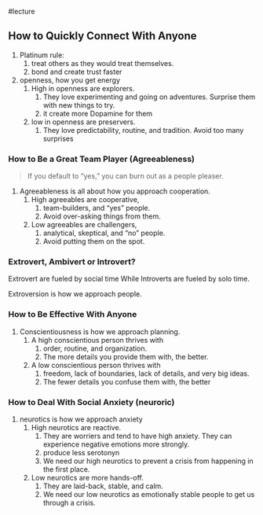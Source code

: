 #lecture 

## How to Quickly Connect With Anyone
1. Platinum rule: 
	1. treat others as they would treat themselves. 
	2. bond and create trust faster
2. openness, how you get energy
	1. High in openness are explorers. 
		1. They love experimenting and going on adventures. Surprise them with new things to try.
		2. it create more Dopamine for them 
	2. low in openness are preservers. 
		1. They love predictability, routine, and tradition. Avoid too many surprises

### How to Be a Great Team Player  (Agreeableness)

> If you default to “yes,” you can burn out as a people pleaser. 

1. Agreeableness is all about how you approach cooperation. 
	1. High agreeables are cooperative, 
		1. team-builders, and “yes” people. 
		2. Avoid over-asking things from them. 
	2. Low agreeables are challengers, 
		1. analytical, skeptical, and “no” people. 
		2. Avoid putting them on the spot.

### Extrovert, Ambivert or Introvert?
Extrovert are fueled by social time
While Introverts are fueled by solo time.

Extroversion is how we approach people.

### How to Be Effective With Anyone
1. Conscientiousness is how we approach planning. 
	1. A high conscientious person thrives with
		1. order, routine, and organization. 
		2. The more details you provide them with, the better. 
	2. A low conscientious person thrives with
		1. freedom, lack of boundaries, lack of details, and very big ideas. 
		2. The fewer details you confuse them with, the better

### How to Deal With Social Anxiety (neuroric)
1. neurotics is how we approach anxiety
	1. High neurotics are reactive. 
		1. They are worriers and tend to have high anxiety. They can experience negative emotions more strongly.
		2. produce less serotonyn
		3. We need our high neurotics to prevent a crisis from happening in the first place.  
	2. Low neurotics are more hands-off. 
		1. They are laid-back, stable, and calm.
		3.  We need our low neurotics as emotionally stable people to get us through a crisis.